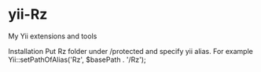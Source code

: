 yii-Rz
======

My Yii extensions and tools

Installation
Put Rz folder under /protected and specify yii alias. For example
Yii::setPathOfAlias('Rz', $basePath . '/Rz');


 



